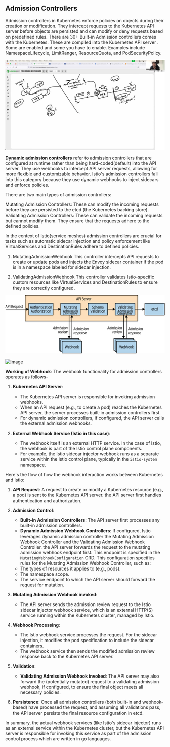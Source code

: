 ## Admission Controllers

Admission controllers in Kubernetes enforce policies on objects during their creation or modification. They intercept requests to the Kubernetes API server before objects are persisted and can modify or deny requests based on predefined rules. 
There are 30+ Built-in Admission controllers comes with the Kubernetes. These are compiled into the Kubernetes API server . Some are enabled and some you have to enable. Examples include NamespaceLifecycle, LimitRanger, ResourceQuota, and PodSecurityPolicy.

![alt text](<Service Mesh explained in 60 minutes _ Istio mTLS and Canary Demo _ Complete beginner level guide 55-38 screenshot.png>)


**Dynamic admission controllers** refer to admission controllers that are configured at runtime rather than being hard-coded(default) into the API server. They use webhooks to intercept API server requests, allowing for more flexible and customizable behavior. Istio's admission controllers fall into this category because they use dynamic webhooks to inject sidecars and enforce policies. <br/>

There are two main types of admission controllers:<br/>

Mutating Admission Controllers: These can modify the incoming requests before they are persisted to the etcd (the Kubernetes backing store).<br/>
Validating Admission Controllers: These can validate the incoming requests but cannot modify them. They ensure that the requests adhere to the defined policies.<br/>

In the context of Istio(service meshes) admission controllers are crucial for tasks such as automatic sidecar injection and policy enforcement like VirtualServices and DestinationRules adhere to defined policies.

1. MutatingAdmissionWebhook
This controller intercepts API requests to create or update pods and injects the Envoy sidecar container if the pod is in a namespace labeled for sidecar injection.

2. ValidatingAdmissionWebhook
This controller validates Istio-specific custom resources like VirtualServices and DestinationRules to ensure they are correctly configured.

![alt text](kubp_1701-1.png)

![image](https://github.com/HimanshuMishra123/istio-guide/assets/164254902/7f0a4146-9a79-4618-9d83-f26b6aef288d)

**Working of Webhook**:
The webhook functionality for admission controllers operates as follows-

1. **Kubernetes API Server**:
   - The Kubernetes API server is responsible for invoking admission webhooks.
   - When an API request (e.g., to create a pod) reaches the Kubernetes API server, the server processes built-in admission controllers first.
   - For dynamic admission controllers, if configured, the API server calls the external admission webhooks.

2. **External Webhook Service (Istio in this case)**:
   - The webhook itself is an external HTTP service. In the case of Istio, the webhook is part of the Istio control plane components.
   - For example, the Istio sidecar injector webhook runs as a separate service within the Istio control plane, typically in the `istio-system` namespace.

Here's the flow of how the webhook interaction works between Kubernetes and Istio:

1. **API Request**: A request to create or modify a Kubernetes resource (e.g., a pod) is sent to the Kubernetes API server. the API server first handles authentication and authorization.

2. **Admission Control**:
   - **Built-in Admission Controllers**: The API server first processes any built-in admission controllers.
   - **Dynamic Admission Webhook Controllers**: If configured, Istio leverages dynamic admission controller the Mutating Admission Webhook Controller and the Validating Admission Webhook Controller. the API server forwards the request to the mutating admission webhook endpoint first. This endpoint is specified in the `MutatingWebhookConfiguration` CRD. This configuration specifies rules for the Mutating Admission Webhook Controller, such as:
   - The types of resources it applies to (e.g., pods).
   - The namespace scope.
   - The service endpoint to which the API server should forward the request for mutation.

3. **Mutating Admission Webhook invoked**:
   - The API server sends the admission review request to the Istio sidecar injector webhook service, which is an external HTTP(S) service running within the Kubernetes cluster, managed by Istio.

4. **Webhook Processing**:
   - The Istio webhook service processes the request. For the sidecar injection, it modifies the pod specification to include the sidecar containers.
   - The webhook service then sends the modified admission review response back to the Kubernetes API server.

5. **Validation**:
   - **Validating Admission Webhook invoked**: The API server may also forward the (potentially mutated) request to a validating admission webhook, if configured, to ensure the final object meets all necessary policies.

6. **Persistence**: Once all admission controllers (both built-in and webhook-based) have processed the request, and assuming all validations pass, the API server persists the final resource configuration in etcd.

In summary, the actual webhook services (like Istio's sidecar injector) runs as an external service within the Kubernetes cluster, but the Kubernetes API server is responsible for invoking this service as part of the admission control process which are written in go languages.
